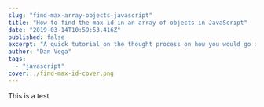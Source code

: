 ```yaml
---
slug: "find-max-array-objects-javascript"
title: "How to find the max id in an array of objects in JavaScript"
date: "2019-03-14T10:59:53.416Z"
published: false
excerpt: "A quick tutorial on the thought process on how you would go about finding the max id in an array of objects in JavaScript"
author: "Dan Vega"
tags:
  - "javascript"
cover: ./find-max-id-cover.png
---
```


This is a test
